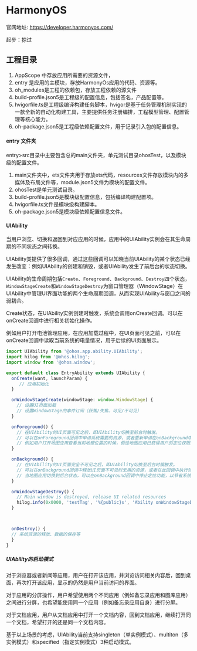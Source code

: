 # HarmonyOS 

官网地址: https://developer.harmonyos.com/

起步：掠过



## 工程目录

1. AppScope 中存放应用所需要的资源文件，
2. entry 是应用的主模块，存放HarmonyOs应用的代码、资源等。
3. oh_modules是工程的依赖包，存放工程依赖的源文件
4. build-profile.json5是工程级的配置信息，包括签名，产品配置等。
5. hvigorfile.ts是工程级编译构建任务脚本，hvigor是基于任务管理机制实现的一款全新的自动化构建工具，主要提供任务注册编排，工程模型管理、配置管理等核心能力。
6. oh-package.json5是工程级依赖配置文件，用于记录引入包的配置信息。



#### entry 文件夹

entry>src目录中主要包含总的main文件夹，单元测试目录ohosTest，以及模块级的配置文件。

1. main文件夹中，ets文件夹用于存放ets代码，resources文件存放模块内的多媒体及布局文件等，module.json5文件为模块的配置文件。
2. ohosTest是单元测试目录。
3. build-profile.json5是模块级配置信息，包括编译构建配置项。
4. hvigorfile.ts文件是模块级构建脚本。
5. oh-package.json5是模块级依赖配置信息文件。



#### UIAbility 

当用户浏览、切换和返回到对应应用的时候，应用中的UIAbility实例会在其生命周期的不同状态之间转换。

UIAbility类提供了很多回调，通过这些回调可以知晓当前UIAbility的某个状态已经发生改变：例如UIAbility的创建和销毁，或者UIAbility发生了前后台的状态切换。


UIAbility的生命周期包括`Create`、`Foreground`、`Background`、`Destroy`四个状态，`WindowStageCreate`和`WindowStageDestroy`为窗口管理器（WindowStage）在UIAbility中管理UI界面功能的两个生命周期回调，从而实现UIAbility与窗口之间的弱耦合。


Create状态，在UIAbility实例创建时触发，系统会调用onCreate回调。可以在onCreate回调中进行相关初始化操作。

例如用户打开电池管理应用，在应用加载过程中，在UI页面可见之前，可以在onCreate回调中读取当前系统的电量情况，用于后续的UI页面展示。


``` ts
import UIAbility from '@ohos.app.ability.UIAbility';
import hilog from '@ohos.hilog';
import window from '@ohos.window';

export default class EntryAbility extends UIAbility {
  onCreate(want, launchParam) {
     // 应用初始化
  }

  onWindowStageCreate(windowStage: window.WindowStage) {
    // 设置UI页面加载
    // 设置WindowStage的事件订阅（获焦/失焦、可见/不可见）
  }

  onForeground() {
    // 在UIAbility的UI页面可见之前，即UIAbility切换至前台时触发。
    // 可以在onForeground回调中申请系统需要的资源，或者重新申请在onBackground中释放的资源。
    // 例如用户打开地图应用查看当前地理位置的时候，假设地图应用已获得用户的定位权限授权。在UI页面显示之前，可以在onForeground回调中打开定位功能，从而获取到当前的位置信息。
  }

  onBackground() {
    // 在UIAbility的UI页面完全不可见之后，即UIAbility切换至后台时候触发。
    // 可以在onBackground回调中释放UI页面不可见时无用的资源，或者在此回调中执行较为耗时的操作，例如状态保存等。
    // 当地图应用切换到后台状态，可以在onBackground回调中停止定位功能，以节省系统的资源消耗。
  }

  onWindowStageDestroy() {
    // Main window is destroyed, release UI related resources
    hilog.info(0x0000, 'testTag', '%{public}s', 'Ability onWindowStageDestroy');
  }



  onDestroy() {
  // 系统资源的释放、数据的保存等 
  }
}


```


##### UIAbility的启动模式

对于浏览器或者新闻等应用，用户在打开该应用，并浏览访问相关内容后，回到桌面，再次打开该应用，显示的仍然是用户当前访问的界面。

对于应用的分屏操作，用户希望使用两个不同应用（例如备忘录应用和图库应用）之间进行分屏，也希望能使用同一个应用（例如备忘录应用自身）进行分屏。

对于文档应用，用户从文档应用中打开一个文档内容，回到文档应用，继续打开同一个文档，希望打开的还是同一个文档内容。

基于以上场景的考虑，UIAbility当前支持singleton（单实例模式）、multiton（多实例模式）和specified（指定实例模式）3种启动模式。